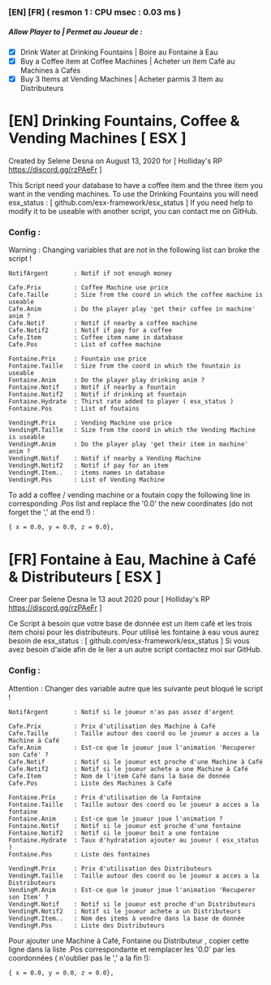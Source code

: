 ### [EN]  [FR] ( resmon 1 : CPU msec : 0.03 ms )

##### Allow Player to | Permet au Joueur de :
- [x] Drink Water at Drinking Fountains     | Boire au Fontaine à Eau
- [x] Buy a Coffee item at Coffee Machines  | Acheter un item Café au Machines à Cafés
- [x] Buy 3 Items at Vending Machines       | Acheter parmis 3 Item au Distributeurs

# [EN] Drinking Fountains, Coffee & Vending Machines [ ESX ]
Created by Selene Desna on August 13, 2020 for [ Holliday's RP https://discord.gg/rzPAeFr ]

This Script need your database to have a coffee item and the three item you want in the vending machines.
To use the Drinking Fountains you will need esx_status : [ github.com/esx-framework/esx_status ]
If you need help to modify it to be useable with another script, you can contact me on GitHub.


### Config :
Warning : Changing variables that are not in the following list can broke the script !

```
NotifArgent       : Notif if not enough money

Cafe.Prix         : Coffee Machine use price 		
Cafe.Taille       : Size from the coord in which the coffee machine is useable
Cafe.Anim         : Do the player play 'get their coffee in machine' anim ?	
Cafe.Notif        : Notif if nearby a coffee machine
Cafe.Notif2       : Notif if pay for a coffee
Cafe.Item         : Coffee item name in database 
Cafe.Pos          : List of coffee machine

Fontaine.Prix     : Fountain use price 		
Fontaine.Taille   : Size from the coord in which the fountain is useable
Fontaine.Anim     : Do the player play drinking anim ?	
Fontaine.Notif    : Notif if nearby a fountain
Fontaine.Notif2   : Notif if drinking at fountain
Fontaine.Hydrate  : Thirst rate added to player ( esx_status )
Fontaine.Pos      : List of foutains

VendingM.Prix     : Vending Machine use price 		
VendingM.Taille   : Size from the coord in which the Vending Machine is useable
VendingM.Anim     : Do the player play 'get their item in machine' anim ?	
VendingM.Notif    : Notif if nearby a Vending Machine
VendingM.Notif2   : Notif if pay for an item
VendingM.Item..   : items names in database 
VendingM.Pos      : List of Vending Machine
```

To add a coffee / vending machine or a foutain copy the following line in corresponding .Pos list and replace the '0.0' the new coordinates 
(do not forget the ',' at the end !) :
```
{ x = 0.0, y = 0.0, z = 0.0},
```




# [FR] Fontaine à Eau, Machine à Café & Distributeurs [ ESX ]
Creer par Selene Desna le 13 aout 2020 pour [ Holliday's RP https://discord.gg/rzPAeFr ]

Ce Script à besoin que votre base de donnée est un item café et les trois item choisi pour les distributeurs.
Pour utilisé les fontaine à eau vous aurez besoin de esx_status : [ github.com/esx-framework/esx_status ]
Si vous avez besoin d'aide afin de le lier a un autre script contactez moi sur GitHub.

### Config :
Attention : Changer des variable autre que les suivante peut bloqué le script !
```
NotifArgent       : Notif si le joueur n'as pas assez d'argent

Cafe.Prix         : Prix d'utilisation des Machine à Café		
Cafe.Taille       : Taille autour des coord ou le joueur a acces a la Machine à Café	
Cafe.Anim         : Est-ce que le joueur joue l'animation 'Recuperer son Café' ?
Cafe.Notif        : Notif si le joueur est proche d'une Machine à Café	
Cafe.Notif2       : Notif si le joueur achete a une Machine à Café	
Cafe.Item         : Nom de l'item Café dans la base de donnée
Cafe.Pos          : Liste des Machines à Café	

Fontaine.Prix     : Prix d'utilisation de la Fontaine		
Fontaine.Taille   : Taille autour des coord ou le joueur a acces a la fontaine
Fontaine.Anim     : Est-ce que le joueur joue l'animation ?
Fontaine.Notif    : Notif si le joueur est proche d'une fontaine
Fontaine.Notif2   : Notif si le joueur boit a une fontaine
Fontaine.Hydrate  : Taux d'hydratation ajouter au joueur ( esx_status )
Fontaine.Pos      : Liste des fontaines

VendingM.Prix     : Prix d'utilisation des Distributeurs		
VendingM.Taille   : Taille autour des coord ou le joueur a acces a la Distributeurs	
VendingM.Anim     : Est-ce que le joueur joue l'animation 'Recuperer son Item' ?
VendingM.Notif    : Notif si le joueur est proche d'un Distributeurs	
VendingM.Notif2   : Notif si le joueur achete a un Distributeurs	
VendingM.Item..   : Nom des items à vendre dans la base de donnée
VendingM.Pos      : Liste des Distributeurs	
```
Pour ajouter une Machine à Café, Fontaine ou Distributeur	, copier cette ligne dans la liste .Pos correspondante et remplacer les '0.0' par les coordonnées 
( n'oublier pas le ',' a la fin !):
```
{ x = 0.0, y = 0.0, z = 0.0},
```
